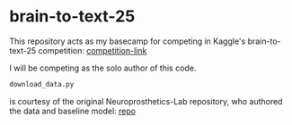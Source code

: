 # brain-to-text-25

This repository acts as my basecamp for competing in Kaggle's brain-to-text-25 competition: [competition-link](git@github.com:charleysanchez/brain-to-text-25.git)

I will be competing as the solo author of this code.

```bash
download_data.py
```

is courtesy of the original Neuroprosthetics-Lab repository, who authored the data and baseline model: [repo](https://github.com/Neuroprosthetics-Lab/nejm-brain-to-text/tree/main)
